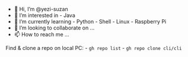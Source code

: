 - 👋 Hi, I’m @yezi-suzan
- 👀 I’m interested in 
      - Java
- 🌱 I’m currently learning 
      - Python
      - Shell
      - Linux
      - Raspberry Pi
- 💞️ I’m looking to collaborate on ...
- 📫 How to reach me ...

Find & clone a repo on local PC:
      - `gh repo list`
      - `gh repo clone cli/cli`

<!---
yezi-suzan/yezi-suzan is a ✨ special ✨ repository because its `README.md` (this file) appears on your GitHub profile.
You can click the Preview link to take a look at your changes.
--->
